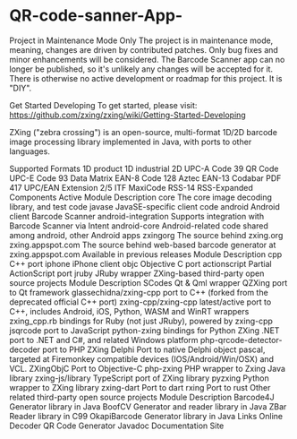 # QR-code-sanner-App-
Project in Maintenance Mode Only
The project is in maintenance mode, meaning, changes are driven by contributed patches. Only bug fixes and minor enhancements will be considered. The Barcode Scanner app can no longer be published, so it's unlikely any changes will be accepted for it. There is otherwise no active development or roadmap for this project. It is "DIY".

Get Started Developing
To get started, please visit: https://github.com/zxing/zxing/wiki/Getting-Started-Developing

ZXing ("zebra crossing") is an open-source, multi-format 1D/2D barcode image processing library implemented in Java, with ports to other languages.

Supported Formats
1D product	1D industrial	2D
UPC-A	Code 39	QR Code
UPC-E	Code 93	Data Matrix
EAN-8	Code 128	Aztec
EAN-13	Codabar	PDF 417
UPC/EAN Extension 2/5	ITF	MaxiCode
RSS-14
RSS-Expanded
Components
Active
Module	Description
core	The core image decoding library, and test code
javase	JavaSE-specific client code
android	Android client Barcode Scanner 
android-integration	Supports integration with Barcode Scanner via Intent
android-core	Android-related code shared among android, other Android apps
zxingorg	The source behind zxing.org
zxing.appspot.com	The source behind web-based barcode generator at zxing.appspot.com
Available in previous releases
Module	Description
cpp	C++ port
iphone	iPhone client
objc	Objective C port
actionscript	Partial ActionScript port
jruby	JRuby wrapper
ZXing-based third-party open source projects
Module	Description
SCodes	Qt & Qml wrapper
QZXing	port to Qt framework
glassechidna/zxing-cpp	port to C++ (forked from the deprecated official C++ port)
zxing-cpp/zxing-cpp	latest/active port to C++, includes Android, iOS, Python, WASM and WinRT wrappers
zxing_cpp.rb	bindings for Ruby (not just JRuby), powered by zxing-cpp
jsqrcode	port to JavaScript
python-zxing	bindings for Python
ZXing .NET	port to .NET and C#, and related Windows platform
php-qrcode-detector-decoder	port to PHP
ZXing Delphi	Port to native Delphi object pascal, targeted at Firemonkey compatible devices (IOS/Android/Win/OSX) and VCL.
ZXingObjC	Port to Objective-C
php-zxing	PHP wrapper to Zxing Java library
zxing-js/library	TypeScript port of ZXing library
pyzxing	Python wrapper to ZXing library
zxing-dart	Port to dart
rxing	Port to rust
Other related third-party open source projects
Module	Description
Barcode4J	Generator library in Java
BoofCV	Generator and reader library in Java
ZBar	Reader library in C99
OkapiBarcode	Generator library in Java
Links
Online Decoder
QR Code Generator
Javadoc
Documentation Site

